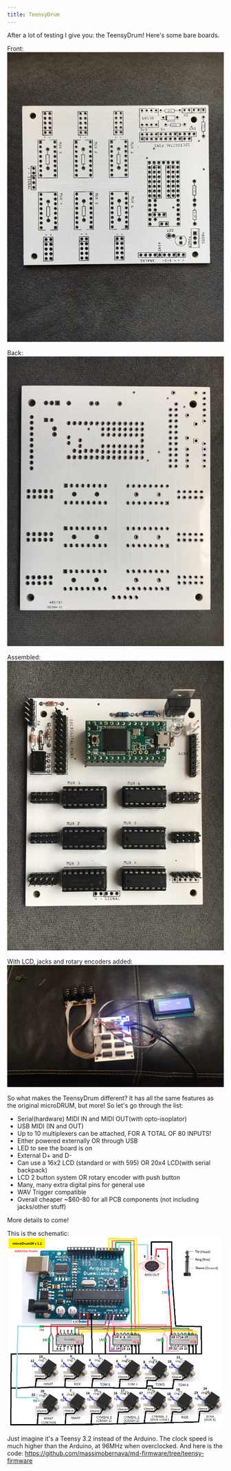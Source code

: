 ```yaml
---
title: TeensyDrum
---
```

After a lot of testing I give you: the TeensyDrum! Here's some bare boards.

Front:
![](image2_zps8qsbri2e.jpg)

Back:
![](image4_zps149aojl0.jpg)

Assembled:
![](image1_zpsgzcujqfa.jpg)

With LCD, jacks and rotary encoders added:
![](0629171709_zps1wr9wqjy.jpg)

So what makes the TeensyDrum different? It has all the same features as the original microDRUM, but more! So let's go through the list:

* Serial(hardware) MIDI IN and MIDI OUT(with opto-isoplator)
* USB MIDI (IN and OUT)
* Up to 10 multiplexers can be attached, FOR A TOTAL OF 80 INPUTS!
* Either powered externally OR through USB
* LED to see the board is on
* External D+ and D-
* Can use a 16x2 LCD (standard or with 595) OR 20x4 LCD(with serial backpack)
* LCD 2 button system OR rotary encoder with push button
* Many, many extra digital pins for general use
* WAV Trigger compatible
* Overall cheaper ~$60-80 for all PCB components (not including jacks/other stuff)

More details to come!

This is the schematic:
![](md24v12_zpsc1e107b5.png)

Just imagine it's a Teensy 3.2 instead of the Arduino.
The clock speed is much higher than the Arduino, at 96MHz when overclocked.
And here is the code:
<https://github.com/massimobernava/md-firmware/tree/teensy-firmware>
